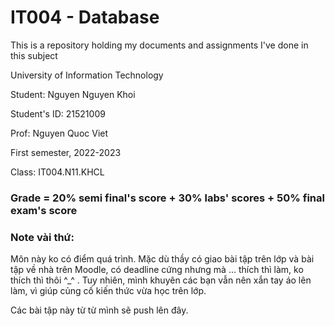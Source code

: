 # IT004 - Database

This is a repository holding my documents and assignments I've done in this subject

University of Information Technology

Student: Nguyen Nguyen Khoi

Student's ID: 21521009

Prof: Nguyen Quoc Viet

First semester, 2022-2023

Class: IT004.N11.KHCL

### Grade = 20% semi final's score + 30% labs' scores + 50% final exam's score

### Note vài thứ:

Môn này ko có điểm quá trình. Mặc dù thầy có giao bài tập trên lớp và bài tập về nhà trên Moodle, có deadline cứng nhưng mà ... thích thì làm, ko thích thì thôi ^_^ . Tuy nhiên, mình khuyên các bạn vẫn nên xắn tay áo lên làm, vì giúp củng cố kiến thức vừa học trên lớp.


Các bài tập này từ từ mình sẽ push lên đây.